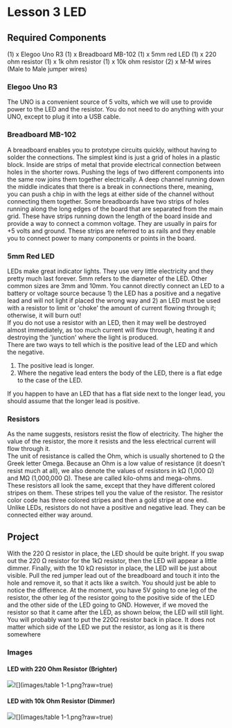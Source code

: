 # Lesson 3 LED

## Required Components

(1) x Elegoo Uno R3
(1) x Breadboard MB-102
(1) x 5mm red LED
(1) x 220 ohm resistor
(1) x 1k ohm resistor
(1) x 10k ohm resistor
(2) x M-M wires (Male to Male jumper wires)

### Elegoo Uno R3
The UNO is a convenient source of 5 volts, which we will use to provide power to
the LED and the resistor. You do not need to do anything with your UNO, except to
plug it into a USB cable.

### Breadboard MB-102

A breadboard enables you to prototype circuits quickly, without having to solder the connections. 
The simplest kind is just a grid of holes in a plastic block. Inside are strips of metal 
that provide electrical connection between holes in the shorter rows. Pushing the legs of 
two different components into the same row joins them together electrically. A deep channel
running down the middle indicates that there is a break in connections there,
meaning, you can push a chip in with the legs at either side of the channel without
connecting them together. Some breadboards have two strips of holes running
along the long edges of the board that are separated from the main grid. These have
strips running down the length of the board inside and provide a way to connect a
common voltage. They are usually in pairs for +5 volts and ground. These strips are
referred to as rails and they enable you to connect power to many components or
points in the board.

### 5mm Red LED

LEDs make great indicator lights. They use very little electricity and they pretty much
last forever. 5mm refers to the diameter of the LED. Other common sizes are 3mm and 10mm.
You cannot directly connect an LED to a battery or voltage source because 1) the
LED has a positive and a negative lead and will not light if placed the wrong way and
2) an LED must be used with a resistor to limit or 'choke' the amount of current
flowing through it; otherwise, it will burn out!\
If you do not use a resistor with an LED, then it may well be destroyed almost
immediately, as too much current will flow through, heating it and destroying the
'junction' where the light is produced.\
There are two ways to tell which is the positive lead of the LED and which the
negative.

1. The positive lead is longer.
2. Where the negative lead enters the body of the LED, there is a flat edge
to the case of the LED.

If you happen to have an LED that has a flat side next to the longer lead, you should
assume that the longer lead is positive.

### Resistors

As the name suggests, resistors resist the flow of electricity. The higher the value of
the resistor, the more it resists and the less electrical current will flow through it.\
The unit of resistance is called the Ohm, which is usually shortened to Ω the Greek
letter Omega. Because an Ohm is a low value of resistance (it doesn't resist much at
all), we also denote the values of resistors in kΩ (1,000 Ω) and MΩ (1,000,000 Ω).
These are called kilo-ohms and mega-ohms.\
These resistors all look the same, except that they have different colored
stripes on them. These stripes tell you the value of the resistor.
The resistor color code has three colored stripes and then a gold stripe at one end.\
Unlike LEDs, resistors do not have a positive and negative lead. They can be
connected either way around.

## Project

With the 220 Ω resistor in place, the LED should be quite bright. If you swap out the
220 Ω resistor for the 1kΩ resistor, then the LED will appear a little dimmer. Finally,
with the 10 kΩ resistor in place, the LED will be just about visible. Pull the red jumper
lead out of the breadboard and touch it into the hole and remove it, so that it acts
like a switch. You should just be able to notice the difference.
At the moment, you have 5V going to one leg of the resistor, the other leg of the
resistor going to the positive side of the LED and the other side of the LED going to
GND. However, if we moved the resistor so that it came after the LED, as shown
below, the LED will still light.
You will probably want to put the 220Ω resistor back in place.
It does not matter which side of the LED we put the resistor, as long as it is there
somewhere

### Images 

#### LED with 220 Ohm Resistor (Brighter)

![](./images/220_ohm.jpg?raw=true)![](images/table 1-1.png?raw=true)

#### LED with 10k Ohm Resistor (Dimmer)

![](./images/10k_ohm.jpg?raw=true)![](images/table 1-1.png?raw=true)
